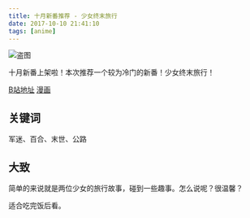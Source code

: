 ```yaml
---
title: 十月新番推荐 - 少女终末旅行
date: 2017-10-10 21:41:10
tags: [anime]
---
```


![盗图](https://i0.hdslb.com/bfs/bangumi/1431ca5bb2f7143062e3df8f21b8448cf8cccc13.jpg_225x300.jpg)

十月新番上架啦！本次推荐一个较为冷门的新番！少女终末旅行！

[B站地址](https://bangumi.bilibili.com/anime/6463/play#115184)
[漫画](http://manhua.dmzj.com/snzmlx)

## 关键词

军迷、百合、末世、公路

## 大致

简单的来说就是两位少女的旅行故事，碰到一些趣事。怎么说呢？很温馨？

适合吃完饭后看。
